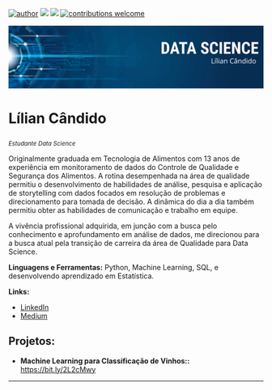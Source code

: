 [![author](https://img.shields.io/badge/author-liliancandido-red.svg)](http://www.linkedin.com/in/liliancandido/)
[![](https://img.shields.io/badge/python-3.7+-blue.svg)](https://www.python.org/downloads/release/python-365/)
[![](https://img.shields.io/badge/jupyter_notebook-grey.svg)](https://jupyter.org/)
[![contributions welcome](https://img.shields.io/badge/contributions-welcome-brightgreen.svg?style=flat)](https://github.com/aguilar-lc/data_science/issues)

<p align="center">
  <img src="banner.png" >
</p>

# Lílian Cândido
<sub>*Estudante Data Science* </sub>

Originalmente graduada em Tecnologia de Alimentos com 13 anos de experiência em monitoramento de dados do Controle de Qualidade e Segurança dos Alimentos. A rotina desempenhada na área de qualidade permitiu o desenvolvimento de habilidades de análise, pesquisa e aplicação de storytelling com dados focados em resolução de problemas e direcionamento para tomada de decisão. A dinâmica do dia a dia também permitiu obter as habilidades de comunicação e trabalho em equipe.

A vivência profissional adquirida, em junção com a busca pelo conhecimento e aprofundamento em análise de dados, me direcionou para a busca atual pela transição de carreira da área de Qualidade para Data Science.

**Linguagens e Ferramentas:** Python, Machine Learning, SQL, e desenvolvendo aprendizado em Estatística.

**Links:**
* [LinkedIn](https://www.linkedin.com/in/liliancandido/)
* [Medium](https://medium.com/@liliancandido)


## Projetos:

* **Machine Learning para Classificação de Vinhos::** https://bit.ly/2L2cMwy


---



